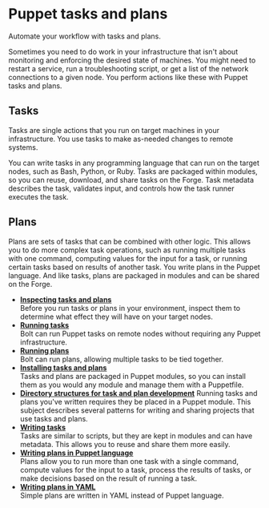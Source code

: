 #  Puppet tasks and plans

Automate your workflow with tasks and plans.

Sometimes you need to do work in your infrastructure that isn't about monitoring and enforcing the desired state of machines. You might need to restart a service, run a troubleshooting script, or get a list of the network connections to a given node. You perform actions like these with Puppet tasks and plans.

## Tasks

Tasks are single actions that you run on target machines in your infrastructure. You use tasks to make as-needed changes to remote systems.

You can write tasks in any programming language that can run on the target nodes, such as Bash, Python, or Ruby. Tasks are packaged within modules, so you can reuse, download, and share tasks on the Forge. Task metadata describes the task, validates input, and controls how the task runner executes the task.

## Plans

Plans are sets of tasks that can be combined with other logic. This allows you to do more complex task operations, such as running multiple tasks with one command, computing values for the input for a task, or running certain tasks based on results of another task. You write plans in the Puppet language. And like tasks, plans are packaged in modules and can be shared on the Forge.

-   **[Inspecting tasks and plans](inspecting_tasks_and_plans.md)**  
Before you run tasks or plans in your environment, inspect them to determine what effect they will have on your target nodes.
-   **[Running tasks](bolt_running_tasks.md#)**  
Bolt can run Puppet tasks on remote nodes without requiring any Puppet infrastructure. 
-   **[Running plans](bolt_running_plans.md#)**  
Bolt can run plans, allowing multiple tasks to be tied together. 
-   **[Installing tasks and plans](installing_tasks_from_the_forge.md#)**  
Tasks and plans are packaged in Puppet modules, so you can install them as you would any module and manage them with a Puppetfile.
-   **[Directory structures for task and plan development](directory_structure.md#)**
Running tasks and plans you've written requires they be placed in a Puppet module. This subject describes several patterns for writing and sharing projects that use tasks and plans.
-   **[Writing tasks](writing_tasks.md#)**  
Tasks are similar to scripts, but they are kept in modules and can have metadata. This allows you to reuse and share them more easily.
-   **[Writing plans in Puppet language](writing_plans.md#)**  
Plans allow you to run more than one task with a single command, compute values for the input to a task, process the results of tasks, or make decisions based on the result of running a task.
-   **[Writing plans in YAML](writing_plans.md#)**  
Simple plans are written in YAML instead of Puppet language.
